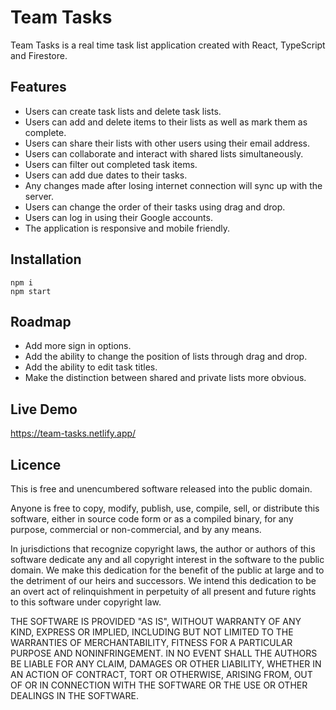 # Team Tasks

Team Tasks is a real time task list application created with React, TypeScript and Firestore.

## Features

- Users can create task lists and delete task lists.  
- Users can add and delete items to their lists as well as mark them as complete.  
- Users can share their lists with other users using their email address.  
- Users can collaborate and interact with shared lists simultaneously.  
- Users can filter out completed task items.  
- Users can add due dates to their tasks.  
- Any changes made after losing internet connection will sync up with the server.  
- Users can change the order of their tasks using drag and drop.  
- Users can log in using their Google accounts.  
- The application is responsive and mobile friendly.  

## Installation

```
npm i
npm start
```

## Roadmap

- Add more sign in options.  
- Add the ability to change the position of lists through drag and drop.  
- Add the ability to edit task titles.  
- Make the distinction between shared and private lists more obvious. 

## Live Demo

https://team-tasks.netlify.app/

## Licence

This is free and unencumbered software released into the public domain.

Anyone is free to copy, modify, publish, use, compile, sell, or
distribute this software, either in source code form or as a compiled
binary, for any purpose, commercial or non-commercial, and by any
means.

In jurisdictions that recognize copyright laws, the author or authors
of this software dedicate any and all copyright interest in the
software to the public domain. We make this dedication for the benefit
of the public at large and to the detriment of our heirs and
successors. We intend this dedication to be an overt act of
relinquishment in perpetuity of all present and future rights to this
software under copyright law.

THE SOFTWARE IS PROVIDED "AS IS", WITHOUT WARRANTY OF ANY KIND,
EXPRESS OR IMPLIED, INCLUDING BUT NOT LIMITED TO THE WARRANTIES OF
MERCHANTABILITY, FITNESS FOR A PARTICULAR PURPOSE AND NONINFRINGEMENT.
IN NO EVENT SHALL THE AUTHORS BE LIABLE FOR ANY CLAIM, DAMAGES OR
OTHER LIABILITY, WHETHER IN AN ACTION OF CONTRACT, TORT OR OTHERWISE,
ARISING FROM, OUT OF OR IN CONNECTION WITH THE SOFTWARE OR THE USE OR
OTHER DEALINGS IN THE SOFTWARE.
